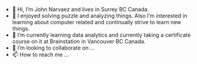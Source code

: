 - 👋 Hi, I’m John Narvaez and lives in Surrey BC Canada.
- 👀 I enjoyed solving puzzle and analyzing things. Also I’m interested in learning about computer related and continually strive to learn new things.
- 🌱 I’m currently learning data analytics and currently taking a certificate course on it at Brainstation in Vancouver BC Canada.
- 💞️ I’m looking to collaborate on ...
- 📫 How to reach me ...

<!---
Jp1Github/Jp1Github is a ✨ special ✨ repository because its `README.md` (this file) appears on your GitHub profile.
You can click the Preview link to take a look at your changes.
--->

